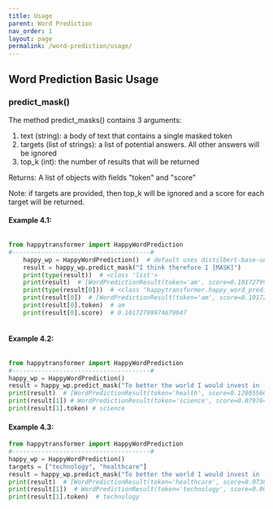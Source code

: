 ```yaml
---
title: Usage
parent: Word Prediction
nav_order: 1
layout: page
permalink: /word-prediction/usage/
---
```


## Word Prediction Basic Usage 
### predict_mask()
The method predict_masks() contains 3 arguments: 
1. text (string): a body of text that contains a single masked token 
2. targets (list of strings): a list of potential answers. All other answers will be ignored 
3. top_k (int): the number of results that will be returned 

Returns: 
A list of objects with fields "token" and "score"

Note: if targets are provided, then top_k will be ignored and a score for each target will be returned. 

#### Example 4.1:
```python

from happytransformer import HappyWordPrediction
#--------------------------------------#
    happy_wp = HappyWordPrediction()  # default uses distilbert-base-uncased
    result = happy_wp.predict_mask("I think therefore I [MASK]")
    print(type(result))  # <class 'list'>
    print(result)  # [WordPredictionResult(token='am', score=0.10172799974679947)]
    print(type(result[0]))  # <class 'happytransformer.happy_word_prediction.WordPredictionResult'>
    print(result[0])  # [WordPredictionResult(token='am', score=0.10172799974679947)]
    print(result[0].token)  # am
    print(result[0].score)  # 0.10172799974679947
    

```

#### Example 4.2:
```python

from happytransformer import HappyWordPrediction
#--------------------------------------#
happy_wp = HappyWordPrediction()
result = happy_wp.predict_mask("To better the world I would invest in [MASK] and education.", top_k=2)
print(result)  # [WordPredictionResult(token='health', score=0.1280556619167328), WordPredictionResult(token='science', score=0.07976455241441727)]
print(result[1]) # WordPredictionResult(token='science', score=0.07976455241441727)
print(result[1].token) # science

```

#### Example 4.3:
```python
from happytransformer import HappyWordPrediction
#--------------------------------------#
happy_wp = HappyWordPrediction()
targets = ["technology", "healthcare"]
result = happy_wp.predict_mask("To better the world I would invest in [MASK] and education.", targets=targets)
print(result)  # [WordPredictionResult(token='healthcare', score=0.07380751520395279), WordPredictionResult(token='technology', score=0.009395276196300983)]
print(result[1])  # WordPredictionResult(token='technology', score=0.009395276196300983)
print(result[1].token)  # technology


```